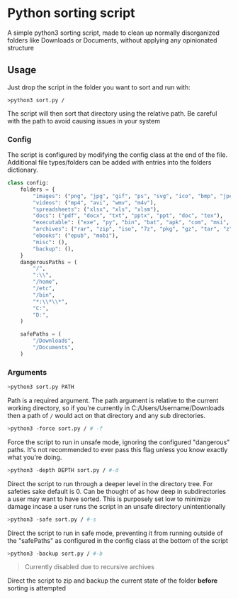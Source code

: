 # Python sorting script

A simple python3 sorting script, made to clean up normally disorganized folders like Downloads or Documents, without applying any opinionated structure

## Usage

Just drop the script in the folder you want to sort and run with:

`>python3 sort.py /`

The script will then sort that directory using the relative path. Be careful with the path to avoid causing issues in your system

### Config

The script is configured by modifying the config class at the end of the file. Additional file types/folders can be added with entries into the folders dictionary.

```python
class config:
    folders = {
        "images": ("png", "jpg", "gif", "ps", "svg", "ico", "bmp", "jpeg"),
        "videos": ("mp4", "avi", "wmv", "m4v"),
        "spreadsheets": ("xlsx", "xls", "xlsm"),
        "docs": ("pdf", "docx", "txt", "pptx", "ppt", "doc", "tex"),
        "executable": ("exe", "py", "bin", "bat", "apk", "com", "msi", "jar"),
        "archives": ("rar", "zip", "iso", "7z", "pkg", "gz", "tar", "z", "bin"),
        "ebooks": ("epub", "mobi"),
        "misc": (),
        "backup": (),
    }
    dangerousPaths = (
        "/",
        ":\\",
        "/home",
        "/etc",
        "/bin",
        "*:\\*\\*",
        "C:",
        "D:",
    )

    safePaths = (
        "/Downloads",
        "/Documents",
    )
```


### Arguments
```bash
>python3 sort.py PATH
```
Path is a required argument. The path argument is relative to the current working directory, so if you're currently in C:/Users/Username/Downloads then a path of `/` would act on that directory and any sub directories.

```bash
>python3 -force sort.py / # -f
```
Force the script to run in unsafe mode, ignoring the configured "dangerous" paths. It's not recommended to ever pass this flag unless you know exactly what you're doing. 

```bash
>python3 -depth DEPTH sort.py / #-d
```
Direct the script to run through a deeper level in the directory tree. For safeties sake default is 0. Can be thought of as how deep in subdirectories a user may want to have sorted. This is purposely set low to minimize damage incase a user runs the script in an unsafe directory unintentionally

```bash
>python3 -safe sort.py / #-s
```
Direct the script to run in safe mode, preventing it from running outside of the "safePaths" as configured in the config class at the bottom of the script

```bash
>python3 -backup sort.py / #-b
```
>Currently disabled due to recursive archives

Direct the script to zip and backup the current state of the folder **before** sorting is attempted
